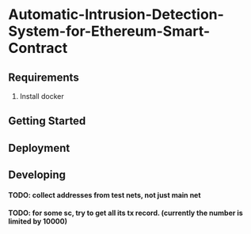 # Automatic-Intrusion-Detection-System-for-Ethereum-Smart-Contract

## Requirements
1. Install docker

## Getting Started

## Deployment

## Developing
#### TODO: collect addresses from test nets, not just main net
#### TODO: for some sc, try to get all its tx record. (currently the number is limited by 10000)
